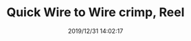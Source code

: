 ﻿---
layout: post 
title: Quick Wire to Wire crimp, Reel
tags: u-type
categories: housing-terminal
overview: 
series: Faston
part_number: qw08
thumb_img: static/202003/215-thumb-20200320084725.jpg
small_img: static/202003/215-20200320084725.jpg
date: 2019/12/31 14:02:17
---



